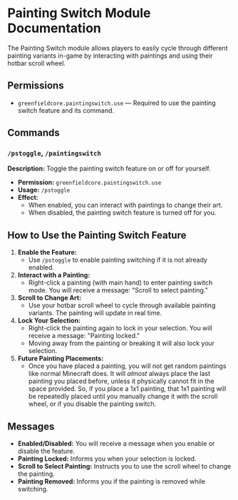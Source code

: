 # Painting Switch Module Documentation

The Painting Switch module allows players to easily cycle through different painting variants in-game by interacting with paintings and using their hotbar scroll wheel.

## Permissions
- `greenfieldcore.paintingswitch.use` — Required to use the painting switch feature and its command.

## Commands

### `/pstoggle`, `/paintingswitch`
**Description:** Toggle the painting switch feature on or off for yourself.
- **Permission:** `greenfieldcore.paintingswitch.use`
- **Usage:** `/pstoggle`
- **Effect:**
  - When enabled, you can interact with paintings to change their art.
  - When disabled, the painting switch feature is turned off for you.

## How to Use the Painting Switch Feature
1. **Enable the Feature:**
   - Use `/pstoggle` to enable painting switching if it is not already enabled.
2. **Interact with a Painting:**
   - Right-click a painting (with main hand) to enter painting switch mode. You will receive a message: "Scroll to select painting."
3. **Scroll to Change Art:**
   - Use your hotbar scroll wheel to cycle through available painting variants. The painting will update in real time.
4. **Lock Your Selection:**
   - Right-click the painting again to lock in your selection. You will receive a message: "Painting locked."
   - Moving away from the painting or breaking it will also lock your selection.
5. **Future Painting Placements:**
   - Once you have placed a painting, you will not get random paintings like normal Minecraft does. It will *almost* always place the last painting you placed before, unless it physically cannot fit in the space provided. So, if you place a 1x1 painting, that 1x1 painting will be repeatedly placed until you manually change it with the scroll wheel, or if you disable the painting switch.

## Messages
- **Enabled/Disabled:** You will receive a message when you enable or disable the feature.
- **Painting Locked:** Informs you when your selection is locked.
- **Scroll to Select Painting:** Instructs you to use the scroll wheel to change the painting.
- **Painting Removed:** Informs you if the painting is removed while switching.